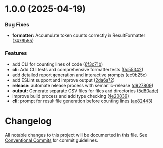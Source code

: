 # 1.0.0 (2025-04-19)


### Bug Fixes

* **formatter:** Accumulate token counts correctly in ResultFormatter ([7476b55](https://github.com/fernandobelotto/ct-lines/commit/7476b5572ecc53a10fc8aca5471433b93e0098ec))


### Features

* add CLI for counting lines of code ([6f3c71b](https://github.com/fernandobelotto/ct-lines/commit/6f3c71b809aa847a7e359437afa80c0ed890f523))
* **cli:** Add CLI tests and comprehensive formatter tests ([0c55342](https://github.com/fernandobelotto/ct-lines/commit/0c553427ebcf6b7867e9cf04c2f5ceb90c1f66d1))
* add detailed report generation and interactive prompts ([ec9b25c](https://github.com/fernandobelotto/ct-lines/commit/ec9b25c308c111a0a3af8a1a0871dc42ec766e0c))
* add ESLint support and improve output ([2da6a72](https://github.com/fernandobelotto/ct-lines/commit/2da6a7222bb8e5daa454b036416033f69885d5d4))
* **release:** automate release process with semantic-release ([d927809](https://github.com/fernandobelotto/ct-lines/commit/d9278098e22cd63e1c523704a7003e1eac3f3490))
* **output:** Generate separate CSV files for files and directories ([5d80ade](https://github.com/fernandobelotto/ct-lines/commit/5d80ade813960022cc680431fc3fb14b8a5c3f27))
* improve build process and add type checking ([4e20839](https://github.com/fernandobelotto/ct-lines/commit/4e2083965ab0562a00cf01836325fdcb380b637a))
* **cli:** prompt for result file generation before counting lines ([ae82443](https://github.com/fernandobelotto/ct-lines/commit/ae82443eadc97337b185eef879341c014cb30bc3))

# Changelog

All notable changes to this project will be documented in this file. See [Conventional Commits](https://www.conventionalcommits.org/) for commit guidelines.
